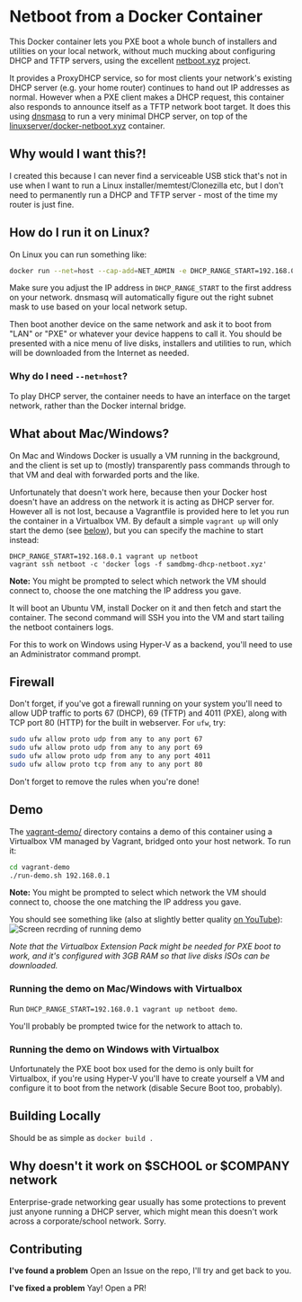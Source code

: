 # Netboot from a Docker Container
This Docker container lets you PXE boot a whole bunch of installers and
utilities on your local network, without much mucking about configuring
DHCP and TFTP servers, using the excellent [netboot.xyz](https://netboot.xyz/)
project.

It provides a ProxyDHCP service, so for most clients your network's existing
DHCP server (e.g. your home router) continues to hand out IP addresses as
normal. However when a PXE client makes a DHCP request, this container also
responds to announce itself as a TFTP network boot target. It does this using
[dnsmasq](https://en.wikipedia.org/wiki/Dnsmasq) to run a very minimal DHCP
server, on top of the [linuxserver/docker-netboot.xyz](https://github.com/linuxserver/docker-netbootxyz)
container.

## Why would I want this?!
I created this because I can never find a serviceable USB stick that's not in
use when I want to run a Linux installer/memtest/Clonezilla etc, but I don't
need to permanently run a DHCP and TFTP server - most of the time my router is
just fine.

## How do I run it on Linux?
On Linux you can run something like:
```bash
docker run --net=host --cap-add=NET_ADMIN -e DHCP_RANGE_START=192.168.0.1 samdbmg/dhcp-netboot.xyz
```
Make sure you adjust the IP address in `DHCP_RANGE_START` to the first address
on your network. dnsmasq will automatically figure out the right subnet mask to
use based on your local network setup.

Then boot another device on the same network and ask it to boot from "LAN" or
"PXE" or whatever your device happens to call it. You should be presented with
a nice menu of live disks, installers and utilities to run, which will be
downloaded from the Internet as needed.

### Why do I need `--net=host`?
To play DHCP server, the container needs to have an interface on the target
network, rather than the Docker internal bridge.

## What about Mac/Windows?
On Mac and Windows Docker is usually a VM running in the background, and the
client is set up to (mostly) transparently pass commands through to that VM and
deal with forwarded ports and the like.

Unfortunately that doesn't work here, because then your Docker host doesn't have
an address on the network it is acting as DHCP server for. However all is not
lost, because a Vagrantfile is provided here to let you run the container in a
Virtualbox VM. By default a simple `vagrant up` will only start the demo (see
[below](##Demo)), but you can specify the machine to start instead:
```
DHCP_RANGE_START=192.168.0.1 vagrant up netboot
vagrant ssh netboot -c 'docker logs -f samdbmg-dhcp-netboot.xyz'
```
**Note:** You might be prompted to select which network the VM should connect to, choose
the one matching the IP address you gave.

It will boot an Ubuntu VM, install Docker on it and then fetch and start the
container. The second command will SSH you into the VM and start tailing the
netboot containers logs.

For this to work on Windows using Hyper-V as a backend, you'll need to use an
Administrator command prompt.

## Firewall
Don't forget, if you've got a firewall running on your system you'll need to
allow UDP traffic to ports 67 (DHCP), 69 (TFTP) and 4011 (PXE), along with
TCP port 80 (HTTP) for the built in webserver. For `ufw`, try:
```bash
sudo ufw allow proto udp from any to any port 67
sudo ufw allow proto udp from any to any port 69
sudo ufw allow proto udp from any to any port 4011
sudo ufw allow proto tcp from any to any port 80
```
Don't forget to remove the rules when you're done!

## Demo
The [vagrant-demo/](vagrant-demo/) directory contains a demo of this container
using a Virtualbox VM managed by Vagrant, bridged onto your host network. To
run it:
```bash
cd vagrant-demo
./run-demo.sh 192.168.0.1
```
**Note:** You might be prompted to select which network the VM should connect to, choose
the one matching the IP address you gave.

You should see something like (also at slightly better quality
[on YouTube](https://www.youtube.com/watch?v=P-uuXoFdF54)):
![Screen recrding of running demo](docs/screencast.gif)

*Note that the Virtualbox Extension Pack might be needed for PXE boot to work,
and it's configured with 3GB RAM so that live disks ISOs can be downloaded.*

### Running the demo on Mac/Windows with Virtualbox
Run `DHCP_RANGE_START=192.168.0.1 vagrant up netboot demo`.

You'll probably be prompted twice for the network to attach to.

### Running the demo on Windows with Virtualbox
Unfortunately the PXE boot box used for the demo is only built for Virtualbox,
if you're using Hyper-V you'll have to create yourself a VM and configure it
to boot from the network (disable Secure Boot too, probably).

## Building Locally
Should be as simple as `docker build .`

## Why doesn't it work on $SCHOOL or $COMPANY network
Enterprise-grade networking gear usually has some protections to prevent just
anyone running a DHCP server, which might mean this doesn't work across a
corporate/school network. Sorry.

## Contributing
**I've found a problem**
Open an Issue on the repo, I'll try and get back to you.

**I've fixed a problem**
Yay! Open a PR!
